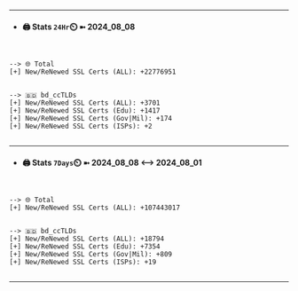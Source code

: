 

---
- #### 🖨️ **Stats** `24Hr`⏲️ ➼ 2024_08_08
```console


--> 🌐 Total
[+] New/ReNewed SSL Certs (ALL): +22776951


--> 🇧🇩 bd_ccTLDs
[+] New/ReNewed SSL Certs (ALL): +3701
[+] New/ReNewed SSL Certs (Edu): +1417
[+] New/ReNewed SSL Certs (Gov|Mil): +174
[+] New/ReNewed SSL Certs (ISPs): +2


```

---
- #### 🖨️ **Stats** `7Days`⏲️ ➼ 2024_08_08 <--> 2024_08_01
```console


--> 🌐 Total
[+] New/ReNewed SSL Certs (ALL): +107443017


--> 🇧🇩 bd_ccTLDs
[+] New/ReNewed SSL Certs (ALL): +18794
[+] New/ReNewed SSL Certs (Edu): +7354
[+] New/ReNewed SSL Certs (Gov|Mil): +809
[+] New/ReNewed SSL Certs (ISPs): +19


```

---

